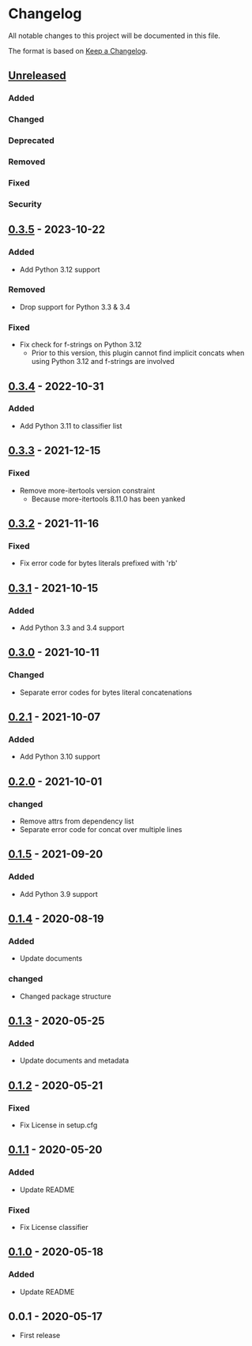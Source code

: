 # Changelog

All notable changes to this project will be documented in this file.

The format is based on [Keep a Changelog](https://keepachangelog.com/en/1.0.0/).


## [Unreleased]


### Added

### Changed

### Deprecated

### Removed

### Fixed

### Security


## [0.3.5] - 2023-10-22

### Added

- Add Python 3.12 support

### Removed

- Drop support for Python 3.3 & 3.4

### Fixed

- Fix check for f-strings on Python 3.12
  - Prior to this version, this plugin cannot find implicit concats
    when using Python 3.12 and f-strings are involved


## [0.3.4] - 2022-10-31

### Added

- Add Python 3.11 to classifier list


## [0.3.3] - 2021-12-15

### Fixed

- Remove more-itertools version constraint
  - Because more-itertools 8.11.0 has been yanked


## [0.3.2] - 2021-11-16

### Fixed

- Fix error code for bytes literals prefixed with 'rb'


## [0.3.1] - 2021-10-15

### Added

- Add Python 3.3 and 3.4 support


## [0.3.0] - 2021-10-11

### Changed

- Separate error codes for bytes literal concatenations


## [0.2.1] - 2021-10-07

### Added

- Add Python 3.10 support


## [0.2.0] - 2021-10-01

### changed

- Remove attrs from dependency list
- Separate error code for concat over multiple lines


## [0.1.5] - 2021-09-20

### Added

- Add Python 3.9 support


## [0.1.4] - 2020-08-19

### Added

- Update documents

### changed

- Changed package structure


## [0.1.3] - 2020-05-25

### Added

- Update documents and metadata

## [0.1.2] - 2020-05-21

### Fixed

- Fix License in setup.cfg


## [0.1.1] - 2020-05-20

### Added

- Update README

### Fixed

- Fix License classifier


## [0.1.0] - 2020-05-18

### Added

- Update README


## 0.0.1 - 2020-05-17

- First release


[unreleased]: https://github.com/10sr/flake8-no-implicit-concat/compare/v0.3.5...HEAD
[0.3.5]: https://github.com/10sr/flake8-no-implicit-concat/compare/v0.3.4...v0.3.5
[0.3.4]: https://github.com/10sr/flake8-no-implicit-concat/compare/v0.3.3...v0.3.4
[0.3.3]: https://github.com/10sr/flake8-no-implicit-concat/compare/v0.3.2...v0.3.3
[0.3.2]: https://github.com/10sr/flake8-no-implicit-concat/compare/v0.3.1...v0.3.2
[0.3.1]: https://github.com/10sr/flake8-no-implicit-concat/compare/v0.3.0...v0.3.1
[0.3.0]: https://github.com/10sr/flake8-no-implicit-concat/compare/v0.2.1...v0.3.0
[0.2.1]: https://github.com/10sr/flake8-no-implicit-concat/compare/v0.2.0...v0.2.1
[0.2.0]: https://github.com/10sr/flake8-no-implicit-concat/compare/v0.1.5...v0.2.0
[0.1.5]: https://github.com/10sr/flake8-no-implicit-concat/compare/v0.1.4...v0.1.5
[0.1.4]: https://github.com/10sr/flake8-no-implicit-concat/compare/v0.1.3...v0.1.4
[0.1.3]: https://github.com/10sr/flake8-no-implicit-concat/compare/v0.1.2...v0.1.3
[0.1.2]: https://github.com/10sr/flake8-no-implicit-concat/compare/v0.1.1...v0.1.2
[0.1.1]: https://github.com/10sr/flake8-no-implicit-concat/compare/v0.1.0...v0.1.1
[0.1.0]: https://github.com/10sr/flake8-no-implicit-concat/releases/tag/v0.1.0
